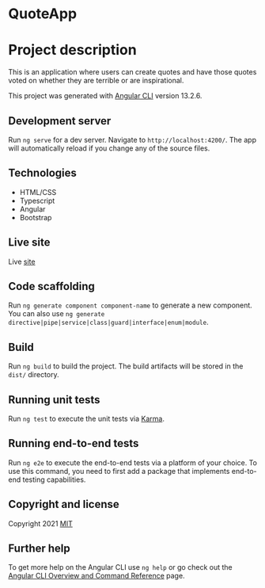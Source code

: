 # QuoteApp

# Project description

This is an application where users can create quotes and have those quotes voted on whether they are terrible or are inspirational.

This project was generated with [Angular CLI](https://github.com/angular/angular-cli) version 13.2.6.

## Development server

Run `ng serve` for a dev server. Navigate to `http://localhost:4200/`. The app will automatically reload if you change any of the source files.

## Technologies

- HTML/CSS
- Typescript
- Angular
- Bootstrap

## Live site

Live [site](https://candid-beignet-16725e.netlify.app/)

## Code scaffolding

Run `ng generate component component-name` to generate a new component. You can also use `ng generate directive|pipe|service|class|guard|interface|enum|module`.

## Build

Run `ng build` to build the project. The build artifacts will be stored in the `dist/` directory.

## Running unit tests

Run `ng test` to execute the unit tests via [Karma](https://karma-runner.github.io).

## Running end-to-end tests

Run `ng e2e` to execute the end-to-end tests via a platform of your choice. To use this command, you need to first add a package that implements end-to-end testing capabilities.

## Copyright and license

Copyright 2021 [MIT](LICENSE.txt)

## Further help

To get more help on the Angular CLI use `ng help` or go check out the [Angular CLI Overview and Command Reference](https://angular.io/cli) page.
